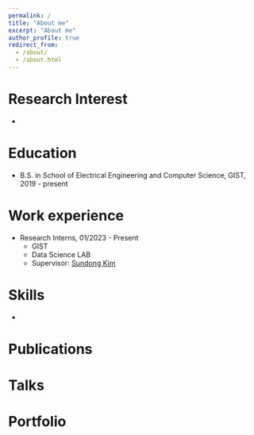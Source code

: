 ```yaml
---
permalink: /
title: "About me"
excerpt: "About me"
author_profile: true
redirect_from: 
  - /about/
  - /about.html
---
```


Research Interest
=====
*

Education
======
* B.S. in School of Electrical Engineering and Computer Science, GIST, 2019 - present

Work experience
======
* Research Interns, 01/2023 - Present
  * GIST
  * Data Science LAB
  * Supervisor: [Sundong Kim](http://sundong.kim)
  
Skills
======
*

Publications
======
  
Talks
======
  
Portfolio
======



